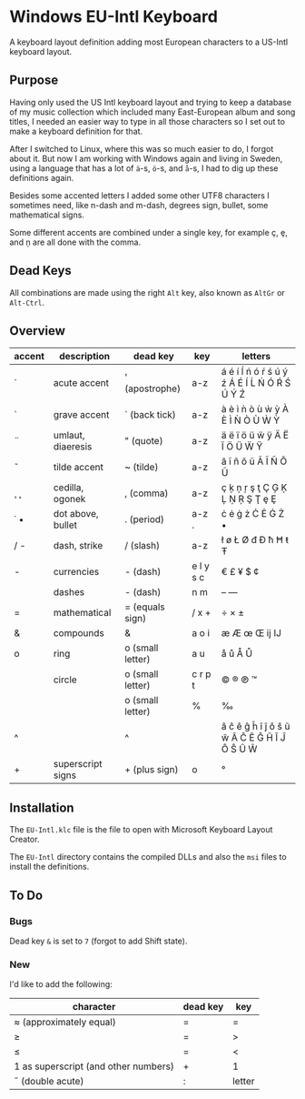 
# Windows EU-Intl Keyboard

A keyboard layout definition adding most European characters to a US-Intl keyboard layout.


## Purpose

Having only used the US Intl keyboard layout and trying to keep a database of my music collection which included many East-European album and song titles, I needed an easier way to type in all those characters so I set out to make a keyboard definition for that.

After I switched to Linux, where this was so much easier to do, I forgot about it. But now I am working with Windows again and living in Sweden, using a language that has a lot of `ä`-s, `ö`-s, and `å`-s, I had to dig up these definitions again.

Besides some accented letters I added some other UTF8 characters I sometimes need, like n-dash and m-dash, degrees sign, bullet, some mathematical signs.

Some different accents are combined under a single key, for example ç, ȩ, and ņ are all done with the comma.


## Dead Keys

All combinations are made using the right `Alt` key, also known as `AltGr` or `Alt-Ctrl`.


## Overview

| accent | description       | dead key         | key       | letters                                     |
| ------ | ----------------- | ---------------- | --------- | ------------------------------------------- |
| ´      | acute accent      | ' (apostrophe)   | a-z       | á é í ĺ ń ó ŕ ś ú ý ź Á É Í Ĺ Ń Ó Ŕ Ś Ú Ý Ź |
| `      | grave accent      | ` (back tick)    | a-z       | à è ì ǹ ò ù ẁ ỳ À È Ì Ǹ Ò Ù Ẁ Ỳ             |
| ̈       | umlaut, diaeresis | " (quote)        | a-z       | ä ë ï ö ü ẅ ÿ Ä Ë Ï Ö Ü Ẅ Ÿ                 |
| ˜      | tilde accent      | ~ (tilde)        | a-z       | ã ĩ ñ õ ũ Ã Ĩ Ñ Õ Ũ                         |
| ¸ ˛    | cedilla, ogonek   | , (comma)        | a-z       | ç ķ ņ ŗ ş ţ Ç Ģ Ķ Ļ Ņ Ŗ Ş Ţ ȩ Ȩ             |
| ˙ •    | dot above, bullet | . (period)       | a-z .     | ċ ė ġ ż Ċ Ė Ġ Ż •                           |
| / -    | dash, strike      | / (slash)        | a-z       | ł ø Ł Ø đ Đ ħ Ħ ŧ Ŧ                         |
| -      | currencies        | - (dash)         | e l y s c | € £ ¥ $ ¢                                   |
|        | dashes            | - (dash)         | n m       | – —                                         |
| =      | mathematical      | = (equals sign)  | / x +     | ÷ × ±                                       |
| &      | compounds         | &                | a o i     | æ Æ œ Œ ĳ Ĳ                                 |
| o      | ring              | o (small letter) | a u       | å ů Å Ů                                     |
|        | circle            | o (small letter) | c r p t   | © ® ℗ ™                                     |
|        |                   | o (small letter) | %         | ‰                                           |
| ^      |                   | ^                |           | â ĉ ê ĝ ĥ î ĵ ô ŝ û ŵ Â Ĉ Ê Ĝ Ĥ Î Ĵ Ô Ŝ Û Ŵ |
| +      | superscript signs | + (plus sign)    | o         | °                                           |

## Installation

The `EU-Intl.klc` file is the file to open with Microsoft Keyboard Layout Creator.

The `EU-Intl` directory contains the compiled DLLs and also the `msi` files to install the definitions.



## To Do

### Bugs

Dead key `&` is set to `7` (forgot to add Shift state).



### New

I'd like to add the following:

| character                            | dead key | key    |
| ------------------------------------ | -------- | ------ |
| ≈ (approximately equal)              | =        | =      |
| ≥                                    | =        | >      |
| ≤                                    | =        | <      |
| 1 as superscript (and other numbers) | +        | 1      |
| ˝ (double acute)                     | :        | letter |

